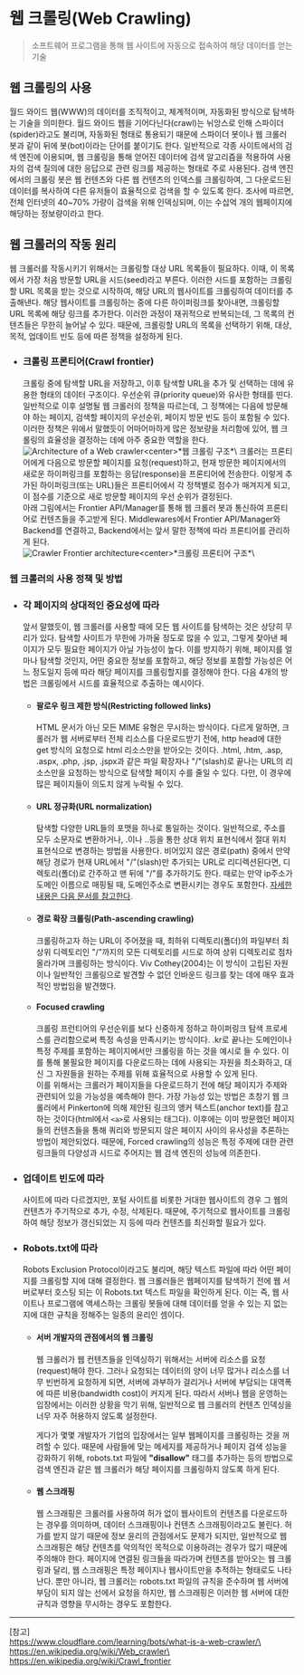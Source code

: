 웹 크롤링(Web Crawling)
===

> 소프트웨어 프로그램을 통해 웹 사이트에 자동으로 접속하여 해당 데이터를 얻는 기술

## 웹 크롤링의 사용
  월드 와이드 웹(WWW)의 데이터를 조직적이고, 체계적이며, 자동화된 방식으로 탐색하는 기술을 의미한다.
  월드 와이드 웹을 기어다닌다(crawl)는 뉘앙스로 인해 스파이더(spider)라고도 불리며, 자동화된 형태로 통용되기 때문에 스파이더 봇이나 웹 크롤러 봇과 같이 뒤에 봇(bot)이라는 단어를 붙이기도 한다.
  일반적으로 각종 사이트에서의 검색 엔진에 이용되며, 웹 크롤링을 통해 얻어진 데이터에 검색 알고리즘을 적용하여 사용자의 검색 질의에 대한 응답으로 관련 링크를 제공하는 형태로 주로 사용된다.
  검색 엔진에서의 크롤링 봇은 웹 컨텐츠와 다른 웹 컨텐츠의 인덱스를 크롤링하여, 그 다운로드된 데이터를 복사하여 다른 유저들이 효율적으로 검색을 할 수 있도록 한다. 
  조사에 따르면, 전체 인터넷의 40~70% 가량이 검색을 위해 인덱싱되며, 이는 수십억 개의 웹페이지에 해당하는 정보량이라고 한다.

## 웹 크롤러의 작동 원리
  웹 크롤러를 작동시키기 위해서는 크롤링할 대상 URL 목록들이 필요하다.
  이때, 이 목록에서 가장 처음 방문할 URL을 시드(seed)라고 부른다.
  이러한 시드를 포함하는 크롤링할 URL 목록을 받는 것으로 시작하여, 해당 URL의 웹사이트를 크롤링하여 데이터를 추출해낸다.
  해당 웹사이트를 크롤링하는 중에 다른 하이퍼링크를 찾아내면, 크롤링할 URL 목록에 해당 링크를 추가한다.
  이러한 과정이 재귀적으로 반복되는데, 그 목록의 컨텐츠들은 무한히 늘어날 수 있다.
  때문에, 크롤링할 URL의 목록을 선택하기 위해, 대상, 목적, 업데이트 빈도 등에 따른 정책을 설정하게 된다.

- ### 크롤링 프론티어(Crawl frontier)
  크롤링 중에 탐색할 URL을 저장하고, 이후 탐색할 URL을 추가 및 선택하는 데에 유용한 형태의 데이터 구조이다.
  우선순위 큐(priority queue)와 유사한 형태를 띤다.
  일반적으로 이후 설명될 웹 크롤러의 정책을 따르는데, 그 정책에는 다음에 방문해야 하는 페이지, 검색할 페이지의 우선순위, 페이지 방문 빈도 등이 포함될 수 있다.
  이러한 정책은 위에서 말했듯이 어마어마하게 많은 정보량을 처리함에 있어, 웹 크롤링의 효율성을 결정하는 데에 아주 중요한 역할을 한다.
  ![Architecture of a Web crawler](https://upload.wikimedia.org/wikipedia/commons/b/b2/WebCrawlerArchitecture.png "By Lequintanilla - Own work, CC BY-SA 4.0, https://commons.wikimedia.org/w/index.php?curid=56558669")<center>*웹 크롤링 구조*</center>\
  <!-- By Carlos Castillo = User:ChaTo - Source: PhD. Thesis of Carlos Castillo , image released under GFDL by the author., Public Domain, https://commons.wikimedia.org/w/index.php?curid=32927915 -->
  크롤러는 프론티어에게 다음으로 방문할 페이지를 요청(request)하고, 현재 방문한 페이지에서의 새로운 하이퍼링크를 포함하는 응답(response)을 프론티어에 전송한다.
  이렇게 추가된 하이퍼링크(또는 URL)들은 프론티어에서 각 정책별로 점수가 매겨지게 되고, 이 점수를 기준으로 새로 방문할 페이지의 우선 순위가 결정된다.\
  아래 그림에서는 Frontier API/Manager를 통해 웹 크롤러 봇과 통신하여 프론티어로 컨텐츠들을 주고받게 된다. Middlewares에서 Frontier API/Manager와 Backend를 연결하고, Backend에서는 앞서 말한 정책에 따라 프론티어를 관리하게 된다.\
  ![Crawler Frontier architecture](https://upload.wikimedia.org/wikipedia/commons/0/00/Crawler_frontier_architecture.gif "By Lequintanilla - Own work, CC BY-SA 4.0, https://commons.wikimedia.org/w/index.php?curid=56558669")<center>*크롤링 프론티어 구조*</center>\
  <!-- By Lequintanilla - Own work, CC BY-SA 4.0, https://commons.wikimedia.org/w/index.php?curid=56558669 -->

### 웹 크롤러의 사용 정책 및 방법

- ### 각 페이지의 상대적인 중요성에 따라
  앞서 말했듯이, 웹 크롤러를 사용할 때에 모든 웹 사이트를 탐색하는 것은 상당히 무리가 있다.
  탐색할 사이트가 무한에 가까울 정도로 많을 수 있고, 그렇게 찾아낸 페이지가 모두 필요한 페이지가 아닐 가능성이 높다.
  이를 방지하기 위해, 페이지를 얼마나 탐색할 것인지, 어떤 중요한 정보를 포함하고, 해당 정보를 포함할 가능성은 어느 정도일지 등에 따라 해당 페이지를 크롤링할지를 결정해야 한다. 다음 4개의 방법은 크롤링에서 시드를 효율적으로 추출하는 예시이다.

  - #### 팔로우 링크 제한 방식(Restricting followed links)
    HTML 문서가 아닌 모든 MIME 유형은 무시하는 방식이다. 다르게 말하면, 크롤러가 웹 서버로부터 전체 리소스를 다운로드받기 전에, http head에 대한 get 방식의 요청으로 html 리소스만을 받아오는 것이다. .html, .htm, .asp, .aspx, .php, .jsp, .jspx과 같은 파일 확장자나 "/"(slash)로 끝나는 URL의 리소스만을 요청하는 방식으로 탐색할 페이지 수를 줄일 수 있다. 다만, 이 경우에 많은 페이지들이 의도치 않게 누락될 수 있다.

  - #### URL 정규화(URL normalization)
    탐색할 다양한 URL들의 포맷을 하나로 통일하는 것이다. 일반적으로, 주소를 모두 소문자로 변환하거나, .이나 ..등을 통한 상대 위치 표현식에서 절대 위치 표현식으로 변경하는 방법을 사용한다. 비어있지 않은 경로(path) 중에서 만약 해당 경로가 현재 URL에서 "/"(slash)만 추가되는 URL로 리디렉션된다면, 디렉토리(폴더)로 간주하고 맨 뒤에 "/"를 추가하기도 한다. 때로는 만약 ip주소가 도메인 이름으로 매핑될 때, 도메인주소로 변환시키는 경우도 포함한다. [자세한 내용은 다음 문서를 참고한다](https://en.wikipedia.org/wiki/URI_normalization).

  - #### 경로 확장 크롤링(Path-ascending crawling)
    크롤링하고자 하는 URL이 주어졌을 때, 최하위 디렉토리(폴더)의 파일부터 최상위 디렉토리인 "/"까지의 모든 디렉토리를 시드로 하여 상위 디렉토리로 점차 올라가며 크롤링하는 방식이다. Viv Cothey(2004)는 이 방식이 고립된 자원이나 일반적인 크롤링으로 발견할 수 없던 인바운드 링크를 찾는 데에 매우 효과적인 방법임을 발견했다.

  - #### Focused crawling
    크롤링 프런티어의 우선순위를 보다 신중하게 정하고 하이퍼링크 탐색 프로세스를 관리함으로써 특정 속성을 만족시키는 방식이다.
    .kr로 끝나는 도메인이나 특정 주제를 포함하는 페이지에서만 크롤링을 하는 것을 예시로 들 수 있다. 이를 통해 불필요한 페이지를 다운로드하는 데에 사용되는 자원을 최소화하고, 대신 그 자원들을 원하는 주제를 위해 효율적으로 사용할 수 있게 된다.\
    이를 위해서는 크롤러가 페이지들을 다운로드하기 전에 해당 페이지가 주제와 관련되어 있을 가능성을 예측해야 한다. 가장 가능성 있는 방법은 초창기 웹 크롤러에서 Pinkerton에 의해 제안된 링크의 앵커 텍스트(anchor text)를 참고하는 것이다(html에서 `<a>`로 사용되는 태그다). 이후에는 이미 방문했던 페이지들의 컨텐츠들을 통해 쿼리와 방문되지 않은 페이지 사이의 유사성을 추론하는 방법이 제안되었다. 때문에, Forced crawling의 성능은 특정 주제에 대한 관련 링크들의 다양성과 시드로 주어지는 웹 검색 엔진의 성능에 의존한다.

- ### 업데이트 빈도에 따라
  사이트에 따라 다르겠지만, 포털 사이트를 비롯한 거대한 웹사이트의 경우 그 웹의 컨텐츠가 주기적으로 추가, 수정, 삭제된다.
  때문에, 주기적으로 웹사이트를 크롤링하여 해당 정보가 갱신되었는 지 등에 따라 컨텐츠를 최신화할 필요가 있다.

- ### **Robots.txt**에 따라
  Robots Exclusion Protocol이라고도 불리며, 해당 텍스트 파일에 따라 어떤 페이지를 크롤링할 지에 대해 결정한다.
  웹 크롤러들은 웹페이지를 탐색하기 전에 웹 서버로부터 호스팅 되는 이 Robots.txt 텍스트 파일을 확인하게 된다.
  이는 즉, 웹 사이트나 프로그램에 액세스하는 크롤링 봇들에 대해 데이터를 얻을 수 있는 지 없는 지에 대한 규칙을 정해주는 일종의 윤리인 셈이다.

  - #### 서버 개발자의 관점에서의 웹 크롤링
    웹 크롤러가 웹 컨텐츠들을 인덱싱하기 위해서는 서버에 리소스를 요청(request)해야 한다.
    그러나 요청되는 데이터의 양이 너무 많거나 리소스를 너무 빈번하게 요청하게 되면, 서버에 과부하가 걸리거나 서버에 부담되는 대역폭에 따른 비용(bandwidth cost)이 커지게 된다.
    따라서 서버나 웹을 운영하는 입장에서는 이러한 상황을 막기 위해, 일반적으로 웹 크롤러의 컨텐츠 인덱싱을 너무 자주 허용하지 않도록 설정한다.

    게다가 몇몇 개발자가 기업의 입장에서는 일부 웹페이지를 크롤링하는 것을 꺼려할 수 있다.
    때문에 사람들에 맞는 메세지를 제공하거나 페이지 검색 성능을 강화하기 위해, robots.txt 파일에 **"disallow"** 태그를 추가하는 등의 방법으로 검색 엔진과 같은 웹 크롤러가 해당 페이지를 크롤링하지 않도록 하게 된다.

  - #### 웹 스크래핑
    웹 스크래핑은 크롤러를 사용하여 허가 없이 웹사이트의 컨텐츠를 다운로드하는 경우를 의미하며, 데이터 스크래핑이나 컨텐츠 스크래핑이라고도 불린다.
    허가를 받지 않기 때문에 정보 윤리의 관점에서도 문제가 되지만, 일반적으로 웹 스크래핑은 해당 컨텐츠를 악의적인 목적으로 이용하려는 경우가 많기 때문에 주의해야 한다.
    페이지에 연결된 링크들을 따라가며 컨텐츠를 받아오는 웹 크롤링과 달리, 웹 스크래핑은 특정 페이지나 웹사이트만을 추적하는 형태로도 나타난다.
    뿐만 아니라, 웹 크롤러는 robots.txt 파일의 규칙을 준수하며 웹 서버에 부담이 되지 않는 선에서 요청을 하지만, 웹 스크래핑은 이러한 웹 서버에 대한 규칙과 영향을 무시하는 경우도 포함한다.

---

[참고]\
https://www.cloudflare.com/learning/bots/what-is-a-web-crawler/\
https://en.wikipedia.org/wiki/Web_crawler\
https://en.wikipedia.org/wiki/Crawl_frontier